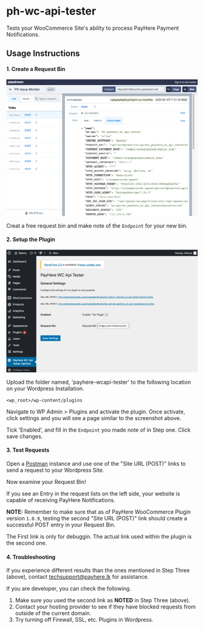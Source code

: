 # ph-wc-api-tester
Tests your WooCommerce Site's ability to process PayHere Payment Notifications.

## Usage Instructions ##

#### 1. Create a Request Bin ###
![Step One](https://github.com/Thisura98/ph-wc-api-tester/blob/master/one_setup_rbin.png?raw=true)

Creat a free request bin and make note of the `Endpoint` for your new bin.

#### 2. Setup the Plugin ####
![Step Two](https://github.com/Thisura98/ph-wc-api-tester/blob/master/two_setup_plugin.png)

Upload the folder named, 'payhere-wcapi-tester' to the following location on your Wordpress Installation.

```
<wp_root>/wp-content/plugins
```

Navigate to WP Admin > Plugins and activate the plugin. Once activate, click settings and you will see a page similar to the screenshot above.

Tick 'Enabled', and fill in the `Endpoint` you made note of in Step one. Click save changes.

#### 3. Test Requests ####

Open a [Postman](https://www.postman.com/) instance and use one of the "Site URL (POST)" links to send a request to your Wordpress Site.

Now examine your Request Bin!

If you see an Entry in the request lists on the left side, your website is capable of receiving PayHere Notifications.

__NOTE:__
Remember to make sure that as of PayHere WooCommerce Plugin version `1.0.9`, testing the second "Site URL (POST)" link should create a successful POST entry in your Request Bin.

The First link is only for debuggin. The actual link used within the plugin is the second one.

#### 4. Troubleshooting ####

If you experience different results than the ones mentioned in Step Three (above), contact [techsupport@payhere.lk](mailto:techsupport@payhere.lk) for assistance.

If you are developer, you can check the following.
1. Make sure you used the second link as __NOTED__ in Step Three (above).
2. Contact your hosting provider to see if they have blocked requests from outside of the current domain.
3. Try turning off Firewall, SSL, etc. Plugins in Wordpress.